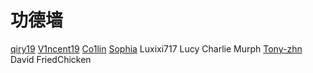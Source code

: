 # 功德墙

[qiry19](https://github.com/SamSeven777) [V1ncent19](https://v1ncent19.github.io/) [Co1lin](https://co1in.me/) [Sophia](https://www.zhihu.com/people/wanrong6) Luxixi717 Lucy Charlie Murph [Tony-zhn](https://tony-zhn.github.io/) David FriedChicken
